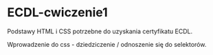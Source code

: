 # ECDL-cwiczenie1
Podstawy HTML i CSS potrzebne do uzyskania certyfikatu ECDL.

Wprowadzenie do css - dziedziczenie / odnoszenie się do selektorów.
